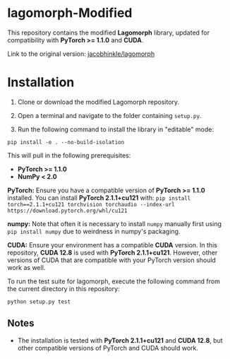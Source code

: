 # lagomorph-Modified

This repository contains the modified **Lagomorph** library, updated for compatibility with **PyTorch >= 1.1.0** and **CUDA**.

Link to the original version: [jacobhinkle/lagomorph](https://github.com/jacobhinkle/lagomorph/tree/master)

# Installation

1. Clone or download the modified Lagomorph repository.

2. Open a terminal and navigate to the folder containing `setup.py`.

3. Run the following command to install the library in "editable" mode:

```
pip install -e . --no-build-isolation

```

This will pull in the following prerequisites:

- **PyTorch >= 1.1.0**
- **NumPy < 2.0**

**PyTorch:** Ensure you have a compatible version of **PyTorch >= 1.1.0** installed. You can install **PyTorch 2.1.1+cu121** with:  `pip install torch==2.1.1+cu121 torchvision torchaudio --index-url https://download.pytorch.org/whl/cu121`

**numpy:** Note that often it is necessary to install `numpy` manually first using `pip install numpy` due to weirdness in numpy's packaging.

**CUDA:** Ensure your environment has a compatible **CUDA** version. In this repository, **CUDA 12.8** is used with **PyTorch 2.1.1+cu121**. However, other versions of CUDA that are compatible with your PyTorch version should work as well.

To run the test suite for lagomorph, execute the following command from the current directory in this repository:

```
python setup.py test

```

## Notes

- The installation is tested with **PyTorch 2.1.1+cu121** and **CUDA 12.8**, but other compatible versions of PyTorch and CUDA should work.
